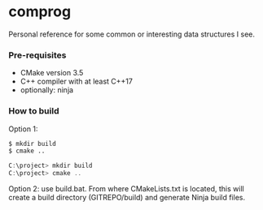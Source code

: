 # comprog

Personal reference for some common or interesting data structures I see.

### Pre-requisites

- CMake version 3.5
- C++ compiler with at least C++17
- optionally: ninja

### How to build

Option 1:
```bash
$ mkdir build
$ cmake ..
```

```powershell
C:\project> mkdir build
C:\project> cmake ..
```

Option 2: use build.bat. From where CMakeLists.txt is located, this will create a build directory (GITREPO/build) and generate Ninja build files.

